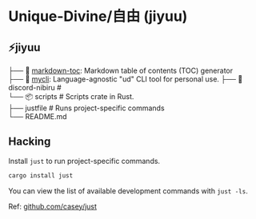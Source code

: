 # Unique-Divine/自由 (jiyuu)

## ⚡jiyuu

├── 📂 [markdown-toc](./markdown-toc/README.md): Markdown table of contents (TOC) generator  
├── 📂 [mycli](./mycli/README.md): Language-agnostic "ud" CLI tool for personal use.
├── 📂 discord-nibiru #  
└── 📦 scripts # Scripts crate in Rust.  
├── justfile # Runs project-specific commands  
└── README.md

<!-- └── 📂 packages        # Other Rust packages -->
<!-- ├── Cargo.toml    -->

## Hacking

Install `just` to run project-specific commands.

```bash
cargo install just
```

You can view the list of available development commands with `just -ls`.

Ref: [github.com/casey/just](https://github.com/casey/just)
